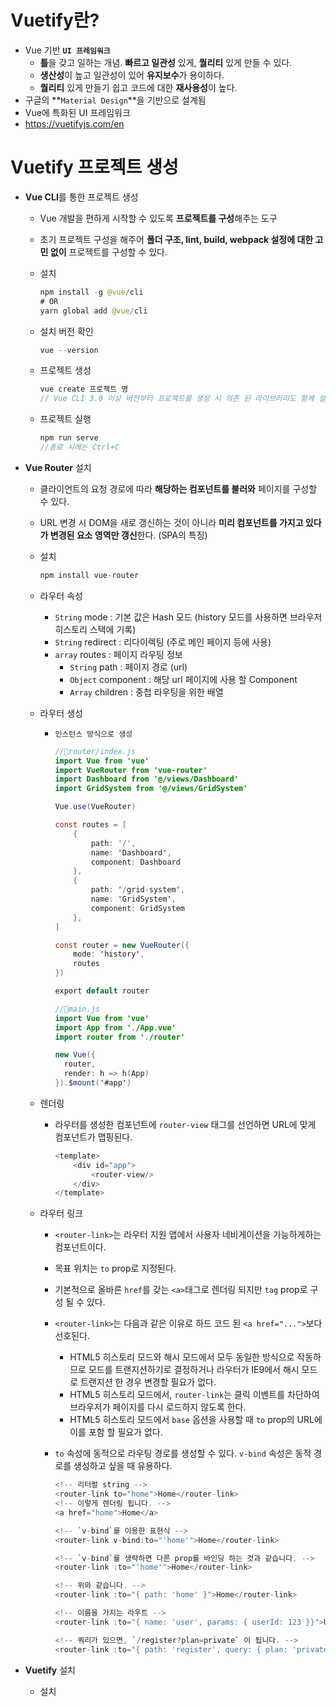 # Vuetify란?

- Vue 기반 **`UI 프레임워크`**
    - **틀**을 갖고 일하는 개념. **빠르고 일관성** 있게, **퀄리티** 있게 만들 수 있다.
    - **생산성**이 높고 일관성이 있어 **유지보수**가 용이하다.
    - **퀄리티** 있게 만들기 쉽고 코드에 대한 **재사용성**이 높다.
- 구글의 **`Material Design`**을 기반으로 설계됨
- Vue에 특화된 UI 프레임워크
- [https://](https://vuetifyjs.com/en/getting-started/installation/)[vuetifyjs.com/en](https://vuetifyjs.com/en/)

# Vuetify 프로젝트 생성

- **Vue CLI**를 통한 프로젝트 생성
    - Vue 개발을 편하게 시작할 수 있도록 **프로젝트를 구성**해주는 도구
    - 초기 프로젝트 구성을 해주어 **폴더 구조, lint, build, webpack 설정에 대한 고민 없이** 프로젝트를 구성할 수 있다.
    - 설치
        
        ```java
        npm install -g @vue/cli
        # OR
        yarn global add @vue/cli
        ```
        
    - 설치 버전 확인
        
        ```java
        vue --version
        ```
        
    - 프로젝트 생성
        
        ```java
        vue create 프로젝트 명
        // Vue CLI 3.0 이상 버전부터 프로젝트를 생성 시 의존 된 라이브러리도 함께 설치됨
        ```
        
    - 프로젝트 실행
        
        ```java
        npm run serve
        //종료 시에는 Ctrl+C
        ```
        
    
- **Vue Router** 설치
    - 클라이언트의 요청 경로에 따라 **해당하는 컴포넌트를 불러와** 페이지를 구성할 수 있다.
    - URL 변경 시 DOM을 새로 갱신하는 것이 아니라 **미리 컴포넌트를 가지고 있다가 변경된 요소 영역만 갱신**한다. (SPA의 특징)
    - 설치
        
        ```java
        npm install vue-router
        ```
        
    - 라우터 속성
        - `String` mode : 기본 값은 Hash 모드 (history 모드를 사용하면 브라우저 히스토리 스택에 기록)
        - `String` redirect : 리다이렉팅 (주로 메인 페이지 등에 사용)
        - `array` routes : 페이지 라우팅 정보
            - `String` path : 페이지 경로 (url)
            - `Object` component : 해당 url 페이지에 사용 할 Component
            - `Array` children : 중첩 라우팅을 위한 배열
    - 라우터 생성
        - `인스턴스 방식으로 생성`
            
            ```java
            //📁router/index.js
            import Vue from 'vue'
            import VueRouter from 'vue-router'
            import Dashboard from '@/views/Dashboard'
            import GridSystem from '@/views/GridSystem'
            
            Vue.use(VueRouter)
            
            const routes = [
                {
                    path: '/',
                    name: 'Dashboard',
                    component: Dashboard
                },
                {
                    path: '/grid-system',
                    name: 'GridSystem',
                    component: GridSystem
                },
            ]
            
            const router = new VueRouter({
                mode: 'history',
                routes
            })
            
            export default router
            ```
            
            ```java
            //📁main.js
            import Vue from 'vue'
            import App from './App.vue'
            import router from './router'
            
            new Vue({
              router,
              render: h => h(App)
            }).$mount('#app')
            ```
            
    - 렌더링
        - 라우터를 생성한 컴포넌트에 `router-view` 태그를 선언하면 URL에 맞게 컴포넌트가 맵핑된다.
            
            ```java
            <template>
            	<div id="app">
            		<router-view/>
            	</div>
            </template>
            ```
            
    - 라우터 링크
        - `<router-link>`는 라우터 지원 앱에서 사용자 네비게이션을 가능하게하는 컴포넌트이다.
        - 목표 위치는 `to` prop로 지정된다.
        - 기본적으로 올바른 `href`를 갖는 `<a>`태그로 렌더링 되지만 `tag` prop로 구성 될 수 있다.
        - `<router-link>`는 다음과 같은 이유로 하드 코드 된 `<a href="...">`보다 선호된다.
            - HTML5 히스토리 모드와 해시 모드에서 모두 동일한 방식으로 작동하므로 모드를 트랜지션하기로 결정하거나 라우터가 IE9에서 해시 모드로 트랜지션 한 경우 변경할 필요가 없다.
            - HTML5 히스토리 모드에서, `router-link`는 클릭 이벤트를 차단하여 브라우저가 페이지를 다시 로드하지 않도록 한다.
            - HTML5 히스토리 모드에서 `base` 옵션을 사용할 때 `to` prop의 URL에 이를 포함 할 필요가 없다.
        - `to` 속성에 동적으로 라우팅 경로를 생성할 수 있다. `v-bind` 속성은 동적 경로를 생성하고 싶을 때 유용하다.
            
            ```java
            <!-- 리터럴 string -->
            <router-link to="home">Home</router-link>
            <!-- 이렇게 렌더링 됩니다. -->
            <a href="home">Home</a>
            
            <!-- `v-bind`를 이용한 표현식 -->
            <router-link v-bind:to="'home'">Home</router-link>
            
            <!-- `v-bind`를 생략하면 다른 prop를 바인딩 하는 것과 같습니다. -->
            <router-link :to="'home'">Home</router-link>
            
            <!-- 위와 같습니다. -->
            <router-link :to="{ path: 'home' }">Home</router-link>
            
            <!-- 이름을 가지는 라우트 -->
            <router-link :to="{ name: 'user', params: { userId: 123 }}">User</router-link>
            
            <!-- 쿼리가 있으면, `/register?plan=private` 이 됩니다. -->
            <router-link :to="{ path: 'register', query: { plan: 'private' }}">Register</router-link>
            ```
            
    
- **Vuetify** 설치
    - 설치
